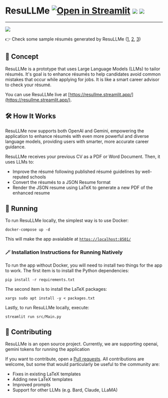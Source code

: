 # ResuLLMe [![Open in Streamlit](https://static.streamlit.io/badges/streamlit_badge_black_white.svg)](https://resullme.streamlit.app/) [![](https://img.shields.io/github/license/IvanIsCoding/ResuLLMe)](https://github.com/IvanIsCoding/ResuLLMe/blob/main/LICENSE) ![](https://img.shields.io/badge/code%20style-black-black)

---

![](./.github/images/Preview.png)

👉 Check some sample résumés generated by ResuLLMe ([1](./.github/samples/Simple.pdf), [2](./.github/samples/Alta.pdf), [3](./.github/samples/Awesome.pdf))

## 🚀 Concept

ResuLLMe is a prototype that uses Large Language Models (LLMs) to tailor résumés. It's goal is to enhance résumés to help candidates avoid common mistakes that occur while applying for jobs. It is like a smart career advisor to check your résumé.

You can use ResuLLMe live at [https://resullme.streamlit.app/](https://resullme.streamlit.app/).

## 🛠 How It Works
ResuLLMe now supports both OpenAI and Gemini, empowering the application to enhance résumés with even more powerful and diverse language models, providing users with smarter, more accurate career guidance.  

ResuLLMe receives your previous CV as a PDF or Word Document. Then, it uses LLMs to:
* Improve the résumé following published résumé guidelines by well-reputed schools
* Convert the résumés to a JSON Resume format
* Render the JSON resume using LaTeX to generate a new PDF of the enhanced resume

## 🏃 Running

To run ResuLLMe locally, the simplest way is to use Docker:

```
docker-compose up -d
```

This will make the app avaialable at [`https://localhost:8501/`](https://localhost:8501/)

### 🪄 Installation Instructions for Running Natively

To run the app without Docker, you will need to install two things for the app to work. The first item is to install the Python dependencies:

```
pip install -r requirements.txt
```

The second item is to install the LaTeX packages:

```
xargs sudo apt install -y < packages.txt
```

Lastly, to run ResuLLMe locally, execute:

```
streamlit run src/Main.py
```

## 🤲 Contributing

ResuLLMe is an open source project. Currently, we are supporting openai, gemini tokens for running the application

If you want to contribute, open a [Pull requests](https://github.com/360macky/project-name/pulls). 
All contributions are welcome, but some that would particularly be useful to the community are:
* Fixes in existing LaTeX templates
* Adding new LaTeX templates
* Improved prompts
* Support for other LLMs (e.g. Bard, Claude, LLaMA)
